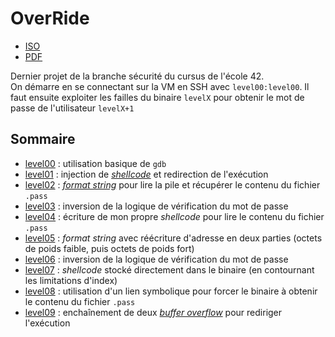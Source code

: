 # OverRide
- [ISO](https://projects.intra.42.fr/uploads/document/document/1831/OverRide.iso)
- [PDF](https://cdn.intra.42.fr/pdf/pdf/11429/en.subject.pdf)

Dernier projet de la branche sécurité du cursus de l'école 42.  
On démarre en se connectant sur la VM en SSH avec `level00:level00`. Il faut ensuite exploiter les failles du binaire `levelX` pour obtenir le mot de passe de l'utilisateur `levelX+1`

## Sommaire
- [level00](/level00/Ressources/README.md) : utilisation basique de `gdb`
- [level01](/level01/Ressources/README.md) : injection de [*shellcode*](https://en.wikipedia.org/wiki/Shellcode) et redirection de l'exécution
- [level02](/level02/Ressources/README.md) : [*format string*](https://en.wikipedia.org/wiki/Uncontrolled_format_string) pour lire la pile et récupérer le contenu du fichier `.pass`
- [level03](/level03/Ressources/README.md) : inversion de la logique de vérification du mot de passe
- [level04](/level04/Ressources/README.md) : écriture de mon propre *shellcode* pour lire le contenu du fichier `.pass`
- [level05](/level05/Ressources/README.md) : *format string* avec réécriture d'adresse en deux parties (octets de poids faible, puis octets de poids fort)
- [level06](/level06/Ressources/README.md) : inversion de la logique de vérification du mot de passe
- [level07](/level07/Ressources/README.md) : *shellcode* stocké directement dans le binaire (en contournant les limitations d'index)
- [level08](/level08/Ressources/README.md) : utilisation d'un lien symbolique pour forcer le binaire à obtenir le contenu du fichier `.pass`
- [level09](/level09/Ressources/README.md) : enchaînement de deux [*buffer overflow*](https://en.wikipedia.org/wiki/Buffer_overflow) pour rediriger l'exécution